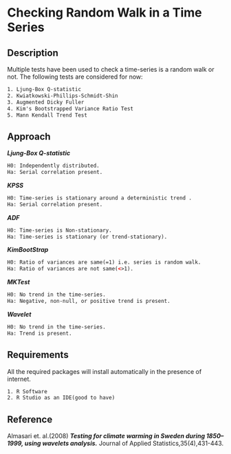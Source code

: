 Checking Random Walk in a Time Series
===================================================

## Description
Multiple tests have been used to check a time-series is a random walk or not. The following tests are considered for now:
```xml
1. Ljung-Box Q-statistic
2. Kwiatkowski-Phillips-Schmidt-Shin
3. Augmented Dicky Fuller
4. Kim's Bootstrapped Variance Ratio Test
5. Mann Kendall Trend Test
```

## Approach
___Ljung-Box Q-statistic___
```xml
H0: Independently distributed.
Ha: Serial correlation present.
```
___KPSS___
```xml
H0: Time-series is stationary around a deterministic trend .
Ha: Serial correlation present.
```
___ADF___
```xml
H0: Time-series is Non-stationary.
Ha: Time-series is stationary (or trend-stationary).
```
___KimBootStrap___
```xml
H0: Ratio of variances are same(=1) i.e. series is random walk.
Ha: Ratio of variances are not same(<>1).
```
___MKTest___
```xml
H0: No trend in the time-series.
Ha: Negative, non-null, or positive trend is present.
```

___Wavelet___
```xml
H0: No trend in the time-series.
Ha: Trend is present.
```


## Requirements
All the required packages will install automatically in the presence of internet.
```xml
1. R Software
2. R Studio as an IDE(good to have)
```

## Reference
Almasari et. al.(2008) ___Testing for climate warming in Sweden during 1850–1999, using wavelets analysis.___ Journal of Applied Statistics,35(4),431-443.
  